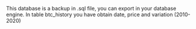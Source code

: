 This database is a backup in .sql file, you can export in your database engine.
In table btc_history you have obtain date, price and variation (2010-2020) 
